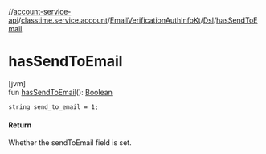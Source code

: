 //[account-service-api](../../../../index.md)/[classtime.service.account](../../index.md)/[EmailVerificationAuthInfoKt](../index.md)/[Dsl](index.md)/[hasSendToEmail](has-send-to-email.md)

# hasSendToEmail

[jvm]\
fun [hasSendToEmail](has-send-to-email.md)(): [Boolean](https://kotlinlang.org/api/latest/jvm/stdlib/kotlin/-boolean/index.html)

<code>string send_to_email = 1;</code>

#### Return

Whether the sendToEmail field is set.
